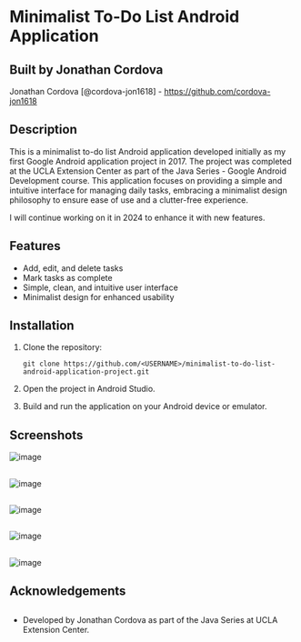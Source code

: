 # Minimalist To-Do List Android Application


## Built by Jonathan Cordova

Jonathan Cordova [@cordova-jon1618] - https://github.com/cordova-jon1618

##  Description

This is a minimalist to-do list Android application developed initially as my first Google Android application project in 2017. The project was completed at the UCLA Extension Center as part of the Java Series - Google Android Development course. This application focuses on providing a simple and intuitive interface for managing daily tasks, embracing a minimalist design philosophy to ensure ease of use and a clutter-free experience.

I will continue working on it in 2024 to enhance it with new features.

##  Features

*    Add, edit, and delete tasks
*    Mark tasks as complete
*    Simple, clean, and intuitive user interface
*    Minimalist design for enhanced usability

##  Installation
1. 	Clone the repository:

	    git clone https://github.com/<USERNAME>/minimalist-to-do-list-android-application-project.git

2. 	Open the project in Android Studio.

3.	Build and run the application on your Android device or emulator.

##  Screenshots

![image](https://github.com/cordova-jon1618/minimalist-to-do-list-android-application-project/assets/29684905/8e1c81bc-4056-436d-b4dd-cdd4831a2eda)

## 

![image](https://github.com/cordova-jon1618/minimalist-to-do-list-android-application-project/assets/29684905/283bcd7c-ef88-4ac6-97e9-7d9c723b97fd)

## 

![image](https://github.com/cordova-jon1618/minimalist-to-do-list-android-application-project/assets/29684905/b0fff2f7-e959-4cf1-9e3b-c980d1319c40)

## 

![image](https://github.com/cordova-jon1618/minimalist-to-do-list-android-application-project/assets/29684905/d9424d91-e140-48df-8e08-631a0e5dcd44)

## 

![image](https://github.com/cordova-jon1618/minimalist-to-do-list-android-application-project/assets/29684905/370a70ca-b69c-469a-a5b4-ced6f409ef08)


##  Acknowledgements
## 

*    Developed by Jonathan Cordova as part of the Java Series at UCLA Extension Center.

## 

